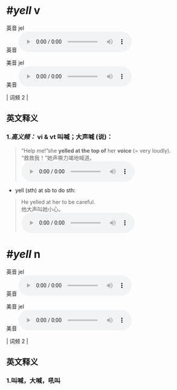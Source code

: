 # ***\#yell*** v
英音 jel  
英音
<audio src="./media/yell-B.aac" controls="controls"></audio>

美音 jel  
美音
<audio src="./media/yell.aac" controls="controls"></audio>



| 词频 2 |  

英文释义
---
### 1.*高义频：* **vi & vt 叫喊；大声喊 (说)：**  

 > “Help me!”she **yelled at the top of** her **voice** (= very loudly).  
 > “救救我！”她声嘶力竭地喊道。    
<audio src="./media/1-yell.aac" controls="controls"></audio>

- yell (sth) at sb to do sth:

 > He yelled at her to be careful.   
 > 他大声叫她小心。    
<audio src="./media/2-yell.aac" controls="controls"></audio>


# ***\#yell*** n
英音 jel  
英音
<audio src="./media/yell-B.aac" controls="controls"></audio>

美音 jel  
美音
<audio src="./media/yell.aac" controls="controls"></audio>



| 词频 2 |  

英文释义
---
### 1.**叫喊，大喊，吼叫**  


